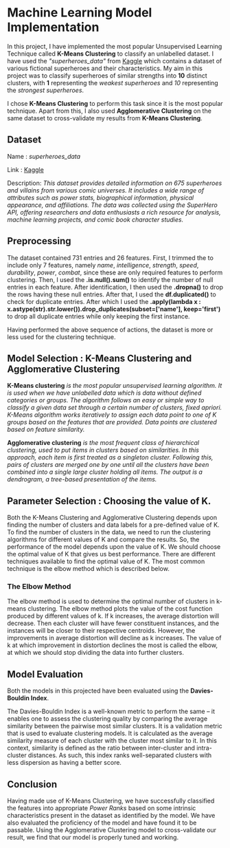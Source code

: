 # Machine Learning Model Implementation

In this project, I have implemented the most popular Unsupervised Learning Technique called **K-Means Clustering** to classify an unlabelled dataset. I have used the *"superheroes_data"* from [Kaggle](https://www.kaggle.com/datasets/shreyasur965/super-heroes-dataset?resource=download) which contains a dataset of various fictional superheroes and their characteristics. My aim in this project was to classify superheroes of similar strengths into **10** distinct clusters, with **1** representing the *weakest superheroes* and *10* representing the *strongest superheroes*. 

I chose **K-Means Clustering** to perform this task since it is the most popular technique. Apart from this, I also used **Agglomerative Clustering** on the same dataset to cross-validate my results from **K-Means Clustering**. 

## Dataset 

Name : *superheroes_data* 

Link : [Kaggle](https://www.kaggle.com/datasets/shreyasur965/super-heroes-dataset?resource=download)

Description: *This dataset provides detailed information on 675 superheroes and villains from various comic universes. It includes a wide range of attributes such as power stats, biographical information, physical appearance, and affiliations. The data was collected using the SuperHero API, offering researchers and data enthusiasts a rich resource for analysis, machine learning projects, and comic book character studies.*

## Preprocessing

The dataset contained 731 entries and 26 features. First, I trimmed the to include only 7 features, namely *name*, *intelligence*, *strength*, *speed*, *durability*, *power*, *combat*, since these are only required features to perform clustering. Then, I used the **.is.null().sum()** to identify the number of null entries in each feature. After identification, I then used the **.dropna()** to drop the rows having these null entries. After that, I used the **df.duplicated()** to check for duplicate entries. After which I used the **.apply(lambda x : x.astype(str).str.lower()).drop_duplicates(subset=['name'], keep='first')** to drop all duplicate entries while only keeping the first instance. 

Having performed the above sequence of actions, the dataset is more or less used for the clustering technique. 

## Model Selection : K-Means Clustering and Agglomerative Clustering

**K-Means clustering** *is the most popular unsupervised learning algorithm. It is used when we have unlabelled data which is data without defined categories or groups. The algorithm follows an easy or simple way to classify a given data set through a certain number of clusters, fixed apriori. K-Means algorithm works iteratively to assign each data point to one of K groups based on the features that are provided. Data points are clustered based on feature similarity.*

**Agglomerative clustering** *is the most frequent class of hierarchical clustering, used to put items in clusters based on similarities. In this approach, each item is first treated as a singleton cluster. Following this, pairs of clusters are merged one by one until all the clusters have been combined into a single large cluster holding all items. The output is a dendrogram, a tree-based presentation of the items.*

## Parameter Selection : Choosing the value of K. 

Both the K-Means Clustering and Agglomerative Clustering depends upon finding the number of clusters and data labels for a pre-defined value of K. To find the number of clusters in the data, we need to run the clustering algorithms for different values of K and compare the results. So, the performance of the model depends upon the value of K. We should choose the optimal value of K that gives us best performance. There are different techniques available to find the optimal value of K. The most common technique is the elbow method which is described below.

### The Elbow Method 

The elbow method is used to determine the optimal number of clusters in k-means clustering. The elbow method plots the value of the cost function produced by different values of k. If k increases, the average distortion will decrease. Then each cluster will have fewer constituent instances, and the instances will be closer to their respective centroids. However, the improvements in average distortion will decline as k increases. The value of k at which improvement in distortion declines the most is called the elbow, at which we should stop dividing the data into further clusters. 

## Model Evaluation 

Both the models in this projected have been evaluated using the **Davies-Bouldin Index**.

The Davies-Bouldin Index is a well-known metric to perform the same – it enables one to assess the clustering quality by comparing the average similarity between the pairwise most similar clusters. It is a validation metric that is used to evaluate clustering models. It is calculated as the average similarity measure of each cluster with the cluster most similar to it. In this context, similarity is defined as the ratio between inter-cluster and intra-cluster distances. As such, this index ranks well-separated clusters with less dispersion as having a better score.

## Conclusion

Having made use of K-Means Clustering, we have successfully classified the features into appropriate *Power Ranks* based on some intrinsic characteristics present in the dataset as identified by the model. We have also evaluated the proficiency of the model and have found it to be passable. Using the Agglomerative Clustering model to cross-validate our result, we find that our model is properly tuned and working. 

